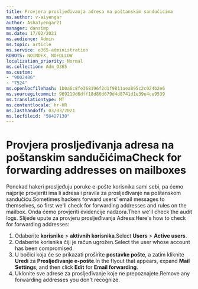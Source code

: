 ```yaml
---
title: Provjera prosljeđivanja adresa na poštanskim sandučićima
ms.author: v-aiyengar
author: AshaIyengar21
manager: dansimp
ms.date: 17/02/2021
ms.audience: Admin
ms.topic: article
ms.service: o365-administration
ROBOTS: NOINDEX, NOFOLLOW
localization_priority: Normal
ms.collection: Adm_O365
ms.custom:
- "9002486"
- "7524"
ms.openlocfilehash: 1b0a6c8fe368196f2d1f9811aea895c2c024b2e6
ms.sourcegitcommit: 969219d6dff18d86d679d4d8741d1e39e4ce9539
ms.translationtype: MT
ms.contentlocale: hr-HR
ms.lasthandoff: 03/03/2021
ms.locfileid: "50427130"
---
```

# <a name="check-for-forwarding-addresses-on-mailboxes"></a><span data-ttu-id="4e3d1-102">Provjera prosljeđivanja adresa na poštanskim sandučićima</span><span class="sxs-lookup"><span data-stu-id="4e3d1-102">Check for forwarding addresses on mailboxes</span></span>

<span data-ttu-id="4e3d1-103">Ponekad hakeri prosljeđuju poruke e-pošte korisnika sami sebi, pa ćemo najprije provjeriti ima li adresa i pravila za prosljeđivanje na poštanskom sandučiću.</span><span class="sxs-lookup"><span data-stu-id="4e3d1-103">Sometimes hackers forward users' email messages to themselves, so first we'll check for forwarding addresses and rules on the mailbox.</span></span> <span data-ttu-id="4e3d1-104">Onda ćemo provjeriti evidencije nadzora.</span><span class="sxs-lookup"><span data-stu-id="4e3d1-104">Then we'll check the audit logs.</span></span> <span data-ttu-id="4e3d1-105">Slijede upute za provjeru prosljeđivanja Adresa:</span><span class="sxs-lookup"><span data-stu-id="4e3d1-105">Here's how to check for forwarding addresses:</span></span>

1. <span data-ttu-id="4e3d1-106">Odaberite **korisnike**  >  **aktivnih korisnika**.</span><span class="sxs-lookup"><span data-stu-id="4e3d1-106">Select **Users** > **Active users**.</span></span>
1. <span data-ttu-id="4e3d1-107">Odaberite korisnika čiji je račun ugrožen.</span><span class="sxs-lookup"><span data-stu-id="4e3d1-107">Select the user whose account has been compromised.</span></span>
1. <span data-ttu-id="4e3d1-108">U bočici koja će se prikazati proširite **postavke pošte**, a zatim kliknite **Uredi** za **Prosljeđivanje e-pošte**.</span><span class="sxs-lookup"><span data-stu-id="4e3d1-108">In the flyout that appears, expand **Mail Settings**, and then click **Edit** for **Email forwarding**.</span></span>
1. <span data-ttu-id="4e3d1-109">Uklonite sve adrese za prosljeđivanje koje ne prepoznajete.</span><span class="sxs-lookup"><span data-stu-id="4e3d1-109">Remove any forwarding addresses you don't recognize.</span></span>